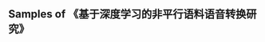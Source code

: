 <!--
 * @Author: your name
 * @Date: 2022-03-24 10:02:48
 * @LastEditTime: 2022-03-24 10:16:02
 * @LastEditors: your name
 * @Description: 打开koroFileHeader查看配置 进行设置: https://github.com/OBKoro1/koro1FileHeader/wiki/%E9%85%8D%E7%BD%AE
 * @FilePath: /sse_demo/README.md
-->
## Samples of 《基于深度学习的非平行语料语音转换研究》